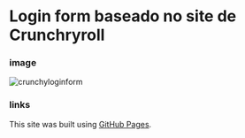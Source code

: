 # Login form baseado no site de Crunchryroll

### image

![crunchyloginform](https://github.com/Yuuts1/CrunchyrollLoginForm/assets/105507380/469426a7-d8c6-4122-8956-e4824e410f1f)

### links

This site was built using [GitHub Pages](https://yuuts1.github.io/CrunchyrollLoginForm/).
